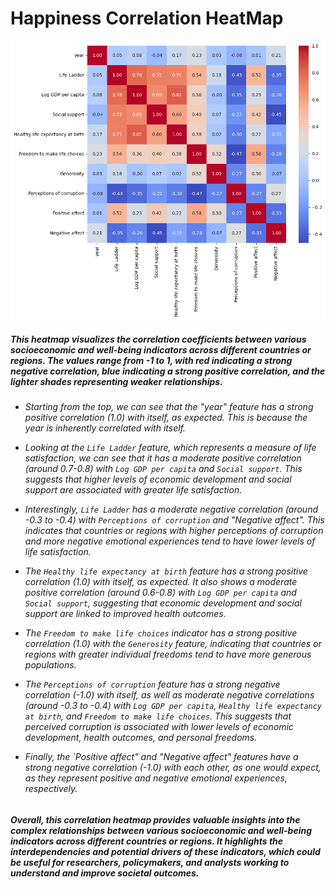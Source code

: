 <h1>Happiness Correlation HeatMap</h1>

<img src="https://github.com/22f3001377/Project2/blob/main/happiness/correlation_heatmap.png"></img>



<h5>This heatmap visualizes the correlation coefficients between various socioeconomic and well-being indicators across different countries or regions. The values range from -1 to 1, with red indicating a strong negative correlation, blue indicating a strong positive correlation, and the lighter shades representing weaker relationships.</h5>

<h6>
  
- Starting from the top, we can see that the "year" feature has a strong positive correlation (1.0) with itself, as expected. This is because the year is inherently correlated with itself.

- Looking at the `Life Ladder` feature, which represents a measure of life satisfaction, we can see that it has a moderate positive correlation (around 0.7-0.8) with `Log GDP per capita` and `Social support`. This suggests that higher levels of economic development and social support are associated with greater life satisfaction.

- Interestingly, `Life Ladder` has a moderate negative correlation (around -0.3 to -0.4) with `Perceptions of corruption` and "Negative affect". This indicates that countries or regions with higher perceptions of corruption and more negative emotional experiences tend to have lower levels of life satisfaction.

- The `Healthy life expectancy at birth` feature has a strong positive correlation (1.0) with itself, as expected. It also shows a moderate positive correlation (around 0.6-0.8) with `Log GDP per capita` and `Social support`, suggesting that economic development and social support are linked to improved health outcomes.

- The `Freedom to make life choices` indicator has a strong positive correlation (1.0) with the `Generosity` feature, indicating that countries or regions with greater individual freedoms tend to have more generous populations.

- The `Perceptions of corruption` feature has a strong negative correlation (-1.0) with itself, as well as moderate negative correlations (around -0.3 to -0.4) with `Log GDP per capita`, `Healthy life expectancy at birth`, and `Freedom to make life choices`. This suggests that perceived corruption is associated with lower levels of economic development, health outcomes, and personal freedoms.

- Finally, the `Positive affect" and "Negative affect" features have a strong negative correlation (-1.0) with each other, as one would expect, as they represent positive and negative emotional experiences, respectively.

</h6>

<h5>Overall, this correlation heatmap provides valuable insights into the complex relationships between various socioeconomic and well-being indicators across different countries or regions. It highlights the interdependencies and potential drivers of these indicators, which could be useful for researchers, policymakers, and analysts working to understand and improve societal outcomes.</h5>
